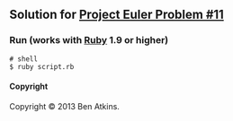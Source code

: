 ## Solution for [Project Euler Problem #11](http://projecteuler.net/problem=11)

### Run (works with [Ruby](https://www.ruby-lang.org) 1.9 or higher)

    # shell
    $ ruby script.rb


#### Copyright

Copyright &copy; 2013 Ben Atkins.

